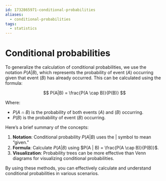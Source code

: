 ```yaml
---
id: 1732865971-conditional-probabilities
aliases:
  - conditional-probabilities
tags:
  - statistics
---
```


# Conditional probabilities

To generalize the calculation of conditional probabilities, we use the notation $P(A | B)$, which represents the probability of event $(A)$ occurring given that event $(B)$ has already occurred. This can be calculated using the formula:

$$
P(A|B) = \frac{P(A \cap B)}{P(B)}
$$

Where:
- $P(A \cap B)$ is the probability of both events $(A)$ and $(B)$ occurring.
- $P(B)$ is the probability of event $(B)$ occurring.

Here’s a brief summary of the concepts:
1. **Notation**: Conditional probability $P(A | B)$ uses the $|$ symbol to mean “given.”
2. **Formula**: Calculate $P(A | B)$ using $P(A | B) = \frac{P(A \cap B)}{P(B)}$.
3. **Visualization**: Probability trees can be more effective than Venn diagrams for visualizing conditional probabilities.

By using these methods, you can effectively calculate and understand conditional probabilities in various scenarios.
